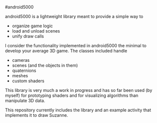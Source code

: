 #android5000

android5000 is a lightweight library meant to provide a simple way to
 - organize game logic
 - load and unload scenes
 - unify draw calls
 
I consider the functionality implemented in android5000 the minimal to develop your average 3D game. The classes included handle
 - cameras
 - scenes (and the objects in them)
 - quaternions
 - meshes
 - custom shaders
 
This library is very much a work in progress and has so far been used (by myself) for prototyping shaders and for visualizing algorithms than manipulate 3D data.

This repository currently includes the library and an example activity that implements it to draw Suzanne.
